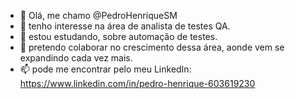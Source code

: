 - 👋 Olá, me chamo @PedroHenriqueSM
- 👀 tenho interesse na área de analista de testes QA.
- 🌱 estou estudando, sobre automação de testes.
- 💞️ pretendo colaborar no crescimento dessa área, aonde vem se expandindo cada vez mais.
- 📫 pode me encontrar pelo meu LinkedIn: https://www.linkedin.com/in/pedro-henrique-603619230
